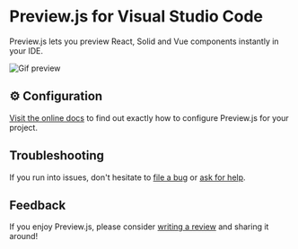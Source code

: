 # Preview.js for Visual Studio Code

Preview.js lets you preview React, Solid and Vue components instantly in your IDE.

![Gif preview](https://s3.previewjs.com/previewjs-overview.gif)

## ⚙️ Configuration

[Visit the online docs](https://previewjs.com/docs) to find out exactly how to configure Preview.js for your project.

## Troubleshooting

If you run into issues, don't hesitate to [file a bug](https://github.com/fwouts/previewjs/issues) or [ask for help](https://github.com/fwouts/previewjs/discussions).

## Feedback

If you enjoy Preview.js, please consider [writing a review](https://marketplace.visualstudio.com/items?itemName=zenclabs.previewjs&ssr=false#review-details) and sharing it around!
